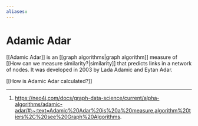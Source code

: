 ```yaml
---
aliases: 
---
```

# Adamic Adar 
[[Adamic Adar]] is an [[graph algorithms|graph algorithm]] measure of [[How can we measure similarity?|similarity]] that predicts links in a network of nodes. It was developed in 2003 by Lada Adamic and Eytan Adar.

[[How is Adamic Adar calculated?]]




---
1. https://neo4j.com/docs/graph-data-science/current/alpha-algorithms/adamic-adar/#:~:text=Adamic%20Adar%20is%20a%20measure,algorithm%20tiers%2C%20see%20Graph%20Algorithms.